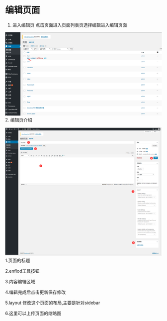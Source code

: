 # 编辑页面

1. 进入编辑页 点击页面进入页面列表页选择编辑进入编辑页面

![](/assets/edit.png)2. 编辑页介绍

![](/assets/editinfo.png)1.页面的标题

2.enflod工具按钮

3.内容编辑区域

4.编辑完成后点击更新保存修改

5.layout 修改这个页面的布局,主要是针对sidebar

6.这里可以上传页面的缩略图



